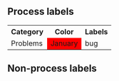 

## Process labels

<table>
<tr>
  <th>Category</th>
  <th>Color</th>
  <th>Labels</th>
</tr>
<tr>
  <td>Problems</td>
  <td style="background-color:#FF0000">January</td>
  <td>bug</td>
</tr>

</table>

## Non-process labels

